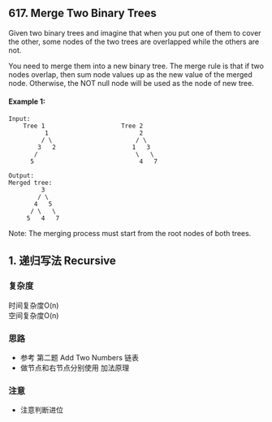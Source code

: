 ## 617. Merge Two Binary Trees

Given two binary trees and imagine that when you put one of them to cover the other, some nodes of the two trees are overlapped while the others are not.

You need to merge them into a new binary tree. The merge rule is that if two nodes overlap, then sum node values up as the new value of the merged node. Otherwise, the NOT null node will be used as the node of new tree.

#### Example 1:
```
Input:
	Tree 1                     Tree 2                  
          1                         2                             
         / \                       / \                            
        3   2                     1   3                        
       /                           \   \                      
      5                             4   7                
        
Output:
Merged tree:
	     3
	    / \
	   4   5
	  / \   \
	 5   4   7
```
Note: The merging process must start from the root nodes of both trees.



## 1. 递归写法 Recursive

### 复杂度
时间复杂度O(n)  <br>
空间复杂度O(n)

### 思路
- 参考 第二题 Add Two Numbers 链表
- 做节点和右节点分别使用 加法原理

### 注意
- 注意判断进位 

